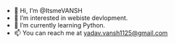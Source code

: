 - 👋 Hi, I’m @ItsmeVANSH
- 👀 I’m interested in webiste devlopment.
- 🌱 I’m currently learning Python.
- 📫 You can reach me at yadav.vansh1125@gmail.com

<!---
ItsmeVANSH is a ✨ special ✨ repository because its `README.md` (this file) appears on your GitHub profile.
You can click the Preview link to take a look at your changes.
--->
